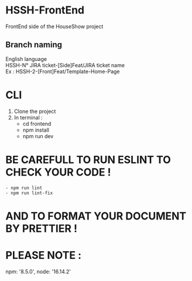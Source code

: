 # HSSH-FrontEnd
FrontEnd side of the HouseShow project

## Branch naming
English language <br>
HSSH-N° JIRA ticket-[Side]Feat/JIRA ticket name <br>
Ex : HSSH-2-[Front]Feat/Template-Home-Page

# CLI

1. Clone the project
2. In terminal :
   - cd frontend
   - npm install
   - npm run dev

# BE CAREFULL TO RUN ESLINT TO CHECK YOUR CODE !
    - npm run lint
    - npm run lint-fix

# AND TO FORMAT YOUR DOCUMENT BY PRETTIER !

# PLEASE NOTE : 
npm: '8.5.0',
node: '16.14.2'

